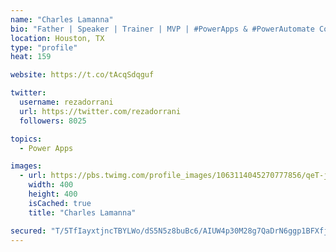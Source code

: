 ```yaml
---
name: "Charles Lamanna"
bio: "Father | Speaker | Trainer | MVP | #PowerApps & #PowerAutomate Community Super User | YouTuber Right-pointing triangle http://youtube.com/c/rezadorrani | Learn - Share - Clockwise rightwards and leftwards open circle arrows"
location: Houston, TX
type: "profile"
heat: 159

website: https://t.co/tAcqSdqguf

twitter:
  username: rezadorrani
  url: https://twitter.com/rezadorrani
  followers: 8025

topics:
  - Power Apps

images:
  - url: https://pbs.twimg.com/profile_images/1063114045270777856/qeT-jpWr_400x400.jpg
    width: 400
    height: 400
    isCached: true
    title: "Charles Lamanna"

secured: "T/5TfIayxtjncTBYLWo/dS5N5z8buBc6/AIUW4p30M28g7QaDrN6ggp1BFXfj9VqCoftm4pso/CwBs5YlR0HhHC2X/NYnXxtkAbgsnVOshbmjfpxN1SLBt1UAGHm8h1ojniDlYboDqN5x5g5CAlsdEJoSjT1+HwzzTULlJWbIYQJCcNFxuF648gm+eHeg5Hh67KzjWU2WyBxj/thS7Tw66ehKgEPLya6lH8fv3ckXTgUNk8KuTOs2md6g3p4JZRSUDY4lOBLPscwXl2EPCokxrvfRmpkgF+ofx6G9oeywSENw9urkF30Hd0Hb90KlyV0XGo01XU6xyTNozFSnp/rTtd8dHT56UIUvvESvbJQO4sbUVnWlmova6v+i7GlG6fWLZQLsNCAOSaJtjiwMAik2Bw9JXbXsDHEvq2KfEtsWms=;KSwryJvlr7ZHPgD37YC5Qw=="
---
```


